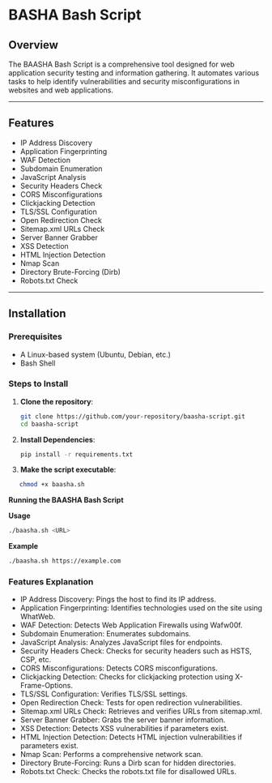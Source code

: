 # BASHA Bash Script

## Overview

The BAASHA Bash Script is a comprehensive tool designed for web application security testing and information gathering. It automates various tasks to help identify vulnerabilities and security misconfigurations in websites and web applications.

---

## Features

- IP Address Discovery
- Application Fingerprinting
- WAF Detection
- Subdomain Enumeration
- JavaScript Analysis
- Security Headers Check
- CORS Misconfigurations
- Clickjacking Detection
- TLS/SSL Configuration
- Open Redirection Check
- Sitemap.xml URLs Check
- Server Banner Grabber
- XSS Detection
- HTML Injection Detection
- Nmap Scan
- Directory Brute-Forcing (Dirb)
- Robots.txt Check

---

## Installation

### Prerequisites

- A Linux-based system (Ubuntu, Debian, etc.)
- Bash Shell

### Steps to Install

1. **Clone the repository**:

   ```bash
   git clone https://github.com/your-repository/baasha-script.git
   cd baasha-script

2. **Install Dependencies**:

   ```bash
   pip install -r requirements.txt

3. **Make the script executable**:

```bash
   chmod +x baasha.sh 
```  
**Running the BAASHA Bash Script**

**Usage**
```bash
./baasha.sh <URL>
```
**Example**
```bash
./baasha.sh https://example.com   
```
### Features Explanation

  - IP Address Discovery: Pings the host to find its IP address.
  - Application Fingerprinting: Identifies technologies used on the site using WhatWeb.
  - WAF Detection: Detects Web Application Firewalls using Wafw00f.
  - Subdomain Enumeration: Enumerates subdomains.
  - JavaScript Analysis: Analyzes JavaScript files for endpoints.
  - Security Headers Check: Checks for security headers such as HSTS, CSP, etc.
  - CORS Misconfigurations: Detects CORS misconfigurations.
  - Clickjacking Detection: Checks for clickjacking protection using X-Frame-Options.
  - TLS/SSL Configuration: Verifies TLS/SSL settings.
  - Open Redirection Check: Tests for open redirection vulnerabilities.
  - Sitemap.xml URLs Check: Retrieves and verifies URLs from sitemap.xml.
  - Server Banner Grabber: Grabs the server banner information.
  - XSS Detection: Detects XSS vulnerabilities if parameters exist.
  - HTML Injection Detection: Detects HTML injection vulnerabilities if parameters exist.
  - Nmap Scan: Performs a comprehensive network scan.
  - Directory Brute-Forcing: Runs a Dirb scan for hidden directories.
  - Robots.txt Check: Checks the robots.txt file for disallowed URLs.


    
